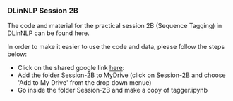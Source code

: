### DLinNLP Session 2B

The code and material for the practical session 2B (Sequence Tagging) in DLinNLP can be found here.

In order to make it easier to use the code and data, please follow the steps below:

* Click on the shared google link [here](https://drive.google.com/drive/folders/1DdPqbrKDgE43BAwyBH7Zog64g7f0LwUo?usp=sharing):
* Add the folder Session-2B to MyDrive (click on Session-2B and choose 'Add to My Drive' from the drop down menue)
* Go inside the folder Session-2B and make a copy of tagger.ipynb


